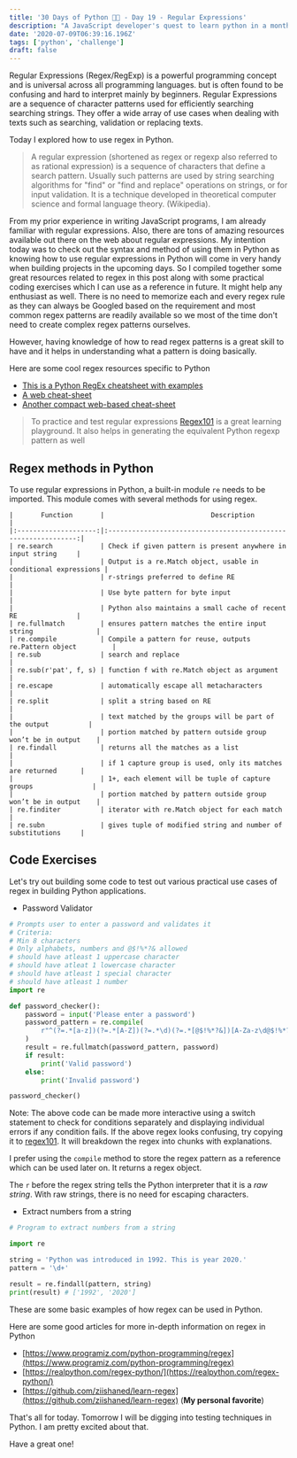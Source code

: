 ```yaml
---
title: '30 Days of Python 👨‍💻 - Day 19 - Regular Expressions'
description: "A JavaScript developer's quest to learn python in a month."
date: '2020-07-09T06:39:16.196Z'
tags: ['python', 'challenge']
draft: false
---
```


Regular Expressions (Regex/RegExp) is a powerful programming concept and is universal across all programming languages. but is often found to be confusing and hard to interpret mainly by beginners. Regular Expressions are a sequence of character patterns used for efficiently searching searching strings. They offer a wide array of use cases when dealing with texts such as searching, validation or replacing texts.

Today I explored how to use regex in Python. 

> A regular expression (shortened as regex or regexp also referred to as rational expression) is a sequence of characters that define a search pattern. Usually such patterns are used by string searching algorithms for "find" or "find and replace" operations on strings, or for input validation. It is a technique developed in theoretical computer science and formal language theory. (Wikipedia).

From my prior experience in writing JavaScript programs, I am already familiar with regular expressions. Also, there are tons of amazing resources available out there on the web about regular expressions. My intention today was to check out the syntax and method of using them in Python as knowing how to use regular expressions in Python will come in very handy when building projects in the upcoming days. So I compiled together some great resources related to regex in this post along with some practical coding exercises which I can use as a reference in future. It might help any enthusiast as well. There is no need to memorize each and every regex rule as they can always be Googled based on the requirement and most common regex patterns are readily available so we most of the time don't need to create complex regex patterns ourselves. 

However, having knowledge of how to read regex patterns is a great skill to have and it helps in understanding what a pattern is doing basically. 

Here are some cool regex resources specific to Python

- [This is a Python RegEx cheatsheet with examples](https://www.activestate.com/wp-content/uploads/2020/03/Python-RegEx-Cheatsheet.pdf)
- [A web cheat-sheet](https://www.shortcutfoo.com/app/dojos/python-regex/cheatsheet)
- [Another compact web-based cheat-sheet](https://www.debuggex.com/cheatsheet/regex/python)

> To practice and test regular expressions [Regex101](https://regex101.com/) is a great learning playground. It also helps in generating the equivalent Python regexp pattern as well

## Regex methods in Python

To use regular expressions in Python, a built-in module `re` needs to be imported. This module comes with several methods for using regex.

```
|       Function       |                           Description                          |
|:--------------------:|:--------------------------------------------------------------:|
| re.search            | Check if given pattern is present anywhere in input string     |
|                      | Output is a re.Match object, usable in conditional expressions |
|                      | r-strings preferred to define RE                               |
|                      | Use byte pattern for byte input                                |
|                      | Python also maintains a small cache of recent RE               |
| re.fullmatch         | ensures pattern matches the entire input string                |
| re.compile           | Compile a pattern for reuse, outputs re.Pattern object         |
| re.sub               | search and replace                                             |
| re.sub(r'pat', f, s) | function f with re.Match object as argument                    |
| re.escape            | automatically escape all metacharacters                        |
| re.split             | split a string based on RE                                     |
|                      | text matched by the groups will be part of the output          |
|                      | portion matched by pattern outside group won’t be in output    |
| re.findall           | returns all the matches as a list                              |
|                      | if 1 capture group is used, only its matches are returned      |
|                      | 1+, each element will be tuple of capture groups               |
|                      | portion matched by pattern outside group won’t be in output    |
| re.finditer          | iterator with re.Match object for each match                   |
| re.subn              | gives tuple of modified string and number of substitutions     |
```

## Code Exercises

Let's try out building some code to test out various practical use cases of regex in building Python applications.

- Password Validator

```python
# Prompts user to enter a password and validates it
# Criteria:
# Min 8 characters
# Only alphabets, numbers and @$!%*?& allowed
# should have atleast 1 uppercase character
# should have atleat 1 lowercase character
# should have atleast 1 special character
# should have atleast 1 number
import re

def password_checker():
    password = input('Please enter a password')
    password_pattern = re.compile(
        r"^(?=.*[a-z])(?=.*[A-Z])(?=.*\d)(?=.*[@$!%*?&])[A-Za-z\d@$!%*?&]{8,}$"
    )
    result = re.fullmatch(password_pattern, password)
    if result:
        print('Valid password')
    else:
        print('Invalid password')

password_checker()
```

Note: The above code can be made more interactive using a switch statement to check for conditions separately and displaying individual errors if any condition fails. If the above regex looks confusing, try copying it to  [regex101](https://regex101.com). It will breakdown the regex into chunks with explanations.

I prefer using the `compile` method to store the regex pattern as a reference which can be used later on. It returns a regex object.

The `r` before the regex string tells the Python interpreter that it is a *raw string*. With raw strings, there is no need for escaping characters.

- Extract numbers from a string

```python
# Program to extract numbers from a string

import re

string = 'Python was introduced in 1992. This is year 2020.'
pattern = '\d+'

result = re.findall(pattern, string)
print(result) # ['1992', '2020']
```

These are some basic examples of how regex can be used in Python.

Here are some good articles for more in-depth information on regex in Python

- [https://www.programiz.com/python-programming/regex](https://www.programiz.com/python-programming/regex)
- [https://realpython.com/regex-python/](https://realpython.com/regex-python/)
- [https://github.com/ziishaned/learn-regex](https://github.com/ziishaned/learn-regex) (**My personal favorite**)

That's all for today. Tomorrow I will be digging into testing techniques in Python. I am pretty excited about that.

Have a great one!